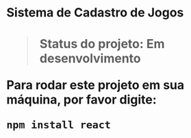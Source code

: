 <h1>Sistema de Cadastro de Jogos<h1>

> Status do projeto: Em desenvolvimento

Para rodar este projeto em sua máquina, por favor digite:

```
npm install react
```

